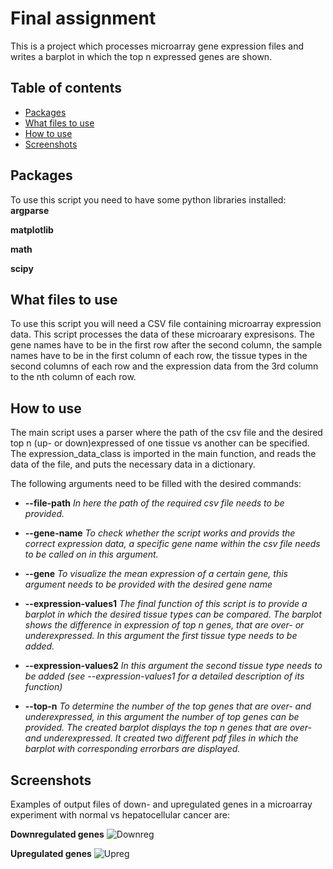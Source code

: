 # Final assignment
This is a project which processes microarray gene expression files and writes a barplot in which the top n expressed genes are shown.

## Table of contents
- [Packages](#packages)
- [What files to use](#what-files-to-use)
- [How to use](#how-to-use)
- [Screenshots](#screenshots)

## Packages
 To use this script you need to have some python libraries installed:
 **argparse**
 
 **matplotlib**
 
 **math**
 
 **scipy** 

## What files to use
To use this script you will need a CSV file containing microarray expression data. This script processes the data of these microarary expresisons. The gene names have to be in the first row after the second column, the sample names have to be in the first column of each row, the tissue types in the  second columns of each row and the expression data from the 3rd column to the nth column of each row. 

## How to use
The main script uses a parser where the path of the csv file and the desired top n (up- or down)expressed of one tissue vs another can be specified. The expression_data_class is imported in the main function, and reads the data of the file, and puts the necessary data in a dictionary. 

The following arguments need to be filled with the desired commands:
- **--file-path** *In here the path of the required csv file needs to be provided.*

- **--gene-name** *To check whether the script works and provids the correct expression data, a specific gene name within the csv file needs to be called on in this argument.*

- **--gene** *To visualize the mean expression of a certain gene, this argument needs to be provided with the desired gene name*

- **--expression-values1** *The final function of this script is to provide a barplot in which the desired tissue types can be compared. The barplot shows the difference in expression of top n genes, that are over- or underexpressed. In this argument the first tissue type needs to be added.*

- **--expression-values2** *In this argument the second tissue type needs to be added (see --expression-values1 for a detailed description of its function)*

- **--top-n** *To determine the number of the top genes that are over- and underexpressed, in this argument the number of top genes can be provided. The created barplot displays the top n genes that are over- and underexpressed. It created two different pdf files in which the barplot with corresponding errorbars are displayed.*

## Screenshots
Examples of output files of down- and upregulated genes in a microarray experiment with normal vs hepatocellular cancer are:

**Downregulated genes**
![Downreg](https://github.com/josvandam0/Final-Assignment/assets/131524850/30c65f6d-0ea6-49f5-9b62-de93e6f309f4)

**Upregulated genes**
![Upreg](https://github.com/josvandam0/Final-Assignment/assets/131524850/4470c399-9806-45fa-9bfe-cbd09a26f8c3)
